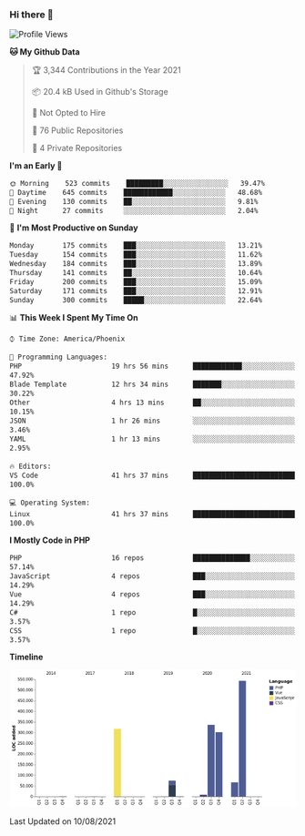 ### Hi there 👋

<!--START_SECTION:waka-->
![Profile Views](http://img.shields.io/badge/Profile%20Views-0-blue)

**🐱 My Github Data** 

> 🏆 3,344 Contributions in the Year 2021
 > 
> 📦 20.4 kB Used in Github's Storage 
 > 
> 🚫 Not Opted to Hire
 > 
> 📜 76 Public Repositories 
 > 
> 🔑 4 Private Repositories  
 > 
**I'm an Early 🐤** 

```text
🌞 Morning    523 commits    █████████░░░░░░░░░░░░░░░░   39.47% 
🌆 Daytime    645 commits    ████████████░░░░░░░░░░░░░   48.68% 
🌃 Evening    130 commits    ██░░░░░░░░░░░░░░░░░░░░░░░   9.81% 
🌙 Night      27 commits     ░░░░░░░░░░░░░░░░░░░░░░░░░   2.04%

```
📅 **I'm Most Productive on Sunday** 

```text
Monday       175 commits    ███░░░░░░░░░░░░░░░░░░░░░░   13.21% 
Tuesday      154 commits    ███░░░░░░░░░░░░░░░░░░░░░░   11.62% 
Wednesday    184 commits    ███░░░░░░░░░░░░░░░░░░░░░░   13.89% 
Thursday     141 commits    ██░░░░░░░░░░░░░░░░░░░░░░░   10.64% 
Friday       200 commits    ███░░░░░░░░░░░░░░░░░░░░░░   15.09% 
Saturday     171 commits    ███░░░░░░░░░░░░░░░░░░░░░░   12.91% 
Sunday       300 commits    █████░░░░░░░░░░░░░░░░░░░░   22.64%

```


📊 **This Week I Spent My Time On** 

```text
⌚︎ Time Zone: America/Phoenix

💬 Programming Languages: 
PHP                      19 hrs 56 mins      ████████████░░░░░░░░░░░░░   47.92% 
Blade Template           12 hrs 34 mins      ███████░░░░░░░░░░░░░░░░░░   30.22% 
Other                    4 hrs 13 mins       ██░░░░░░░░░░░░░░░░░░░░░░░   10.15% 
JSON                     1 hr 26 mins        ░░░░░░░░░░░░░░░░░░░░░░░░░   3.46% 
YAML                     1 hr 13 mins        ░░░░░░░░░░░░░░░░░░░░░░░░░   2.95%

🔥 Editors: 
VS Code                  41 hrs 37 mins      █████████████████████████   100.0%

💻 Operating System: 
Linux                    41 hrs 37 mins      █████████████████████████   100.0%

```

**I Mostly Code in PHP** 

```text
PHP                      16 repos            ██████████████░░░░░░░░░░░   57.14% 
JavaScript               4 repos             ███░░░░░░░░░░░░░░░░░░░░░░   14.29% 
Vue                      4 repos             ███░░░░░░░░░░░░░░░░░░░░░░   14.29% 
C#                       1 repo              █░░░░░░░░░░░░░░░░░░░░░░░░   3.57% 
CSS                      1 repo              █░░░░░░░░░░░░░░░░░░░░░░░░   3.57%

```


**Timeline**

![Chart not found](https://raw.githubusercontent.com/mikebronner/mikebronner/master/charts/bar_graph.png) 


 Last Updated on 10/08/2021
<!--END_SECTION:waka-->

<!--
**mikebronner/mikebronner** is a ✨ _special_ ✨ repository because its `README.md` (this file) appears on your GitHub profile.

Here are some ideas to get you started:

- 🔭 I’m currently working on ...
- 🌱 I’m currently learning ...
- 👯 I’m looking to collaborate on ...
- 🤔 I’m looking for help with ...
- 💬 Ask me about ...
- 📫 How to reach me: ...
- 😄 Pronouns: ...
- ⚡ Fun fact: ...
-->
